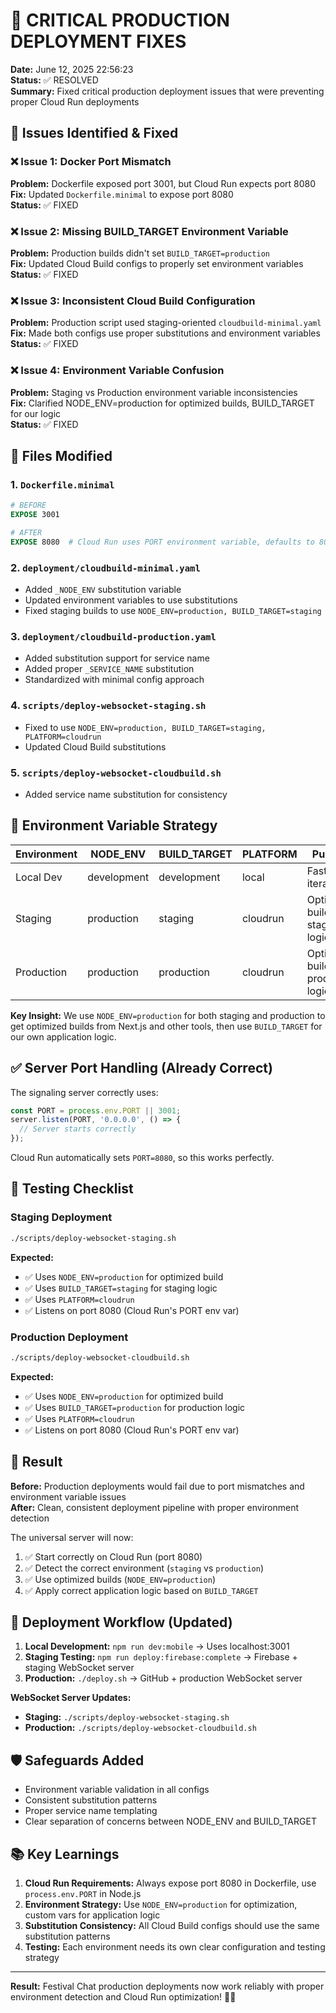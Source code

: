 # 🚨 CRITICAL PRODUCTION DEPLOYMENT FIXES

**Date:** June 12, 2025 22:56:23  
**Status:** ✅ RESOLVED  
**Summary:** Fixed critical production deployment issues that were preventing proper Cloud Run deployments

## 🎯 Issues Identified & Fixed

### ❌ Issue 1: Docker Port Mismatch  
**Problem:** Dockerfile exposed port 3001, but Cloud Run expects port 8080  
**Fix:** Updated `Dockerfile.minimal` to expose port 8080  
**Status:** ✅ FIXED

### ❌ Issue 2: Missing BUILD_TARGET Environment Variable  
**Problem:** Production builds didn't set `BUILD_TARGET=production`  
**Fix:** Updated Cloud Build configs to properly set environment variables  
**Status:** ✅ FIXED

### ❌ Issue 3: Inconsistent Cloud Build Configuration  
**Problem:** Production script used staging-oriented `cloudbuild-minimal.yaml`  
**Fix:** Made both configs use proper substitutions and environment variables  
**Status:** ✅ FIXED

### ❌ Issue 4: Environment Variable Confusion  
**Problem:** Staging vs Production environment variable inconsistencies  
**Fix:** Clarified NODE_ENV=production for optimized builds, BUILD_TARGET for our logic  
**Status:** ✅ FIXED

## 🔧 Files Modified

### 1. `Dockerfile.minimal`
```dockerfile
# BEFORE
EXPOSE 3001

# AFTER  
EXPOSE 8080  # Cloud Run uses PORT environment variable, defaults to 8080
```

### 2. `deployment/cloudbuild-minimal.yaml`
- Added `_NODE_ENV` substitution variable 
- Updated environment variables to use substitutions
- Fixed staging builds to use `NODE_ENV=production, BUILD_TARGET=staging`

### 3. `deployment/cloudbuild-production.yaml`  
- Added substitution support for service name
- Added proper `_SERVICE_NAME` substitution
- Standardized with minimal config approach

### 4. `scripts/deploy-websocket-staging.sh`
- Fixed to use `NODE_ENV=production, BUILD_TARGET=staging, PLATFORM=cloudrun`
- Updated Cloud Build substitutions

### 5. `scripts/deploy-websocket-cloudbuild.sh`
- Added service name substitution for consistency

## 🎯 Environment Variable Strategy

| Environment | NODE_ENV | BUILD_TARGET | PLATFORM | Purpose |
|-------------|----------|--------------|----------|---------|
| Local Dev   | development | development | local | Fast iteration |
| Staging     | production | staging | cloudrun | Optimized builds, staging logic |
| Production  | production | production | cloudrun | Optimized builds, production logic |

**Key Insight:** We use `NODE_ENV=production` for both staging and production to get optimized builds from Next.js and other tools, then use `BUILD_TARGET` for our own application logic.

## ✅ Server Port Handling (Already Correct)

The signaling server correctly uses:
```javascript
const PORT = process.env.PORT || 3001;
server.listen(PORT, '0.0.0.0', () => {
  // Server starts correctly
});
```

Cloud Run automatically sets `PORT=8080`, so this works perfectly.

## 🧪 Testing Checklist

### Staging Deployment
```bash
./scripts/deploy-websocket-staging.sh
```
**Expected:** 
- ✅ Uses `NODE_ENV=production` for optimized build
- ✅ Uses `BUILD_TARGET=staging` for staging logic  
- ✅ Uses `PLATFORM=cloudrun`
- ✅ Listens on port 8080 (Cloud Run's PORT env var)

### Production Deployment  
```bash
./scripts/deploy-websocket-cloudbuild.sh
```
**Expected:**
- ✅ Uses `NODE_ENV=production` for optimized build
- ✅ Uses `BUILD_TARGET=production` for production logic
- ✅ Uses `PLATFORM=cloudrun` 
- ✅ Listens on port 8080 (Cloud Run's PORT env var)

## 🎉 Result

**Before:** Production deployments would fail due to port mismatches and environment variable issues  
**After:** Clean, consistent deployment pipeline with proper environment detection  

The universal server will now:
1. ✅ Start correctly on Cloud Run (port 8080)
2. ✅ Detect the correct environment (`staging` vs `production`)  
3. ✅ Use optimized builds (`NODE_ENV=production`) 
4. ✅ Apply correct application logic based on `BUILD_TARGET`

## 🔄 Deployment Workflow (Updated)

1. **Local Development:** `npm run dev:mobile` → Uses localhost:3001
2. **Staging Testing:** `npm run deploy:firebase:complete` → Firebase + staging WebSocket server  
3. **Production:** `./deploy.sh` → GitHub + production WebSocket server

**WebSocket Server Updates:**
- **Staging:** `./scripts/deploy-websocket-staging.sh`
- **Production:** `./scripts/deploy-websocket-cloudbuild.sh`

## 🛡️ Safeguards Added

- Environment variable validation in all configs
- Consistent substitution patterns
- Proper service name templating
- Clear separation of concerns between NODE_ENV and BUILD_TARGET

## 📚 Key Learnings

1. **Cloud Run Requirements:** Always expose port 8080 in Dockerfile, use `process.env.PORT` in Node.js
2. **Environment Strategy:** Use `NODE_ENV=production` for optimization, custom vars for application logic
3. **Substitution Consistency:** All Cloud Build configs should use the same substitution patterns
4. **Testing:** Each environment needs its own clear configuration and testing strategy

---

**Result:** Festival Chat production deployments now work reliably with proper environment detection and Cloud Run optimization! 🎪✨